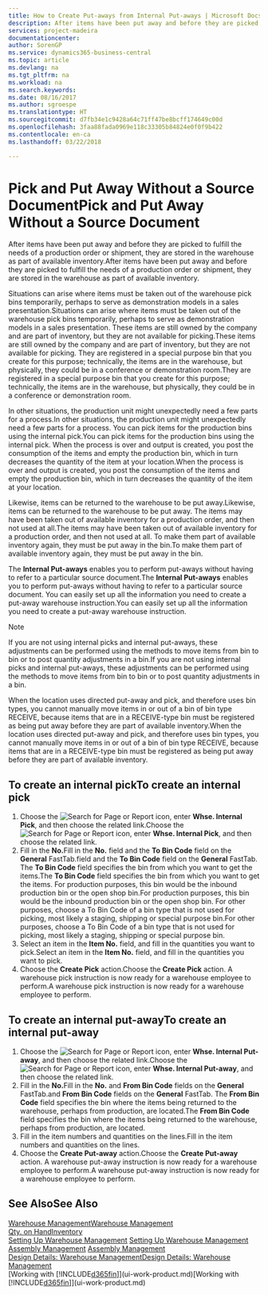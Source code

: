 ```yaml
---
title: How to Create Put-aways from Internal Put-aways | Microsoft Docs
description: After items have been put away and before they are picked to fulfill the needs of a production order or shipment, they are stored in the warehouse as part of available inventory.
services: project-madeira
documentationcenter: 
author: SorenGP
ms.service: dynamics365-business-central
ms.topic: article
ms.devlang: na
ms.tgt_pltfrm: na
ms.workload: na
ms.search.keywords: 
ms.date: 08/16/2017
ms.author: sgroespe
ms.translationtype: HT
ms.sourcegitcommit: d7fb34e1c9428a64c71ff47be8bcff174649c00d
ms.openlocfilehash: 3faa88fada0969e118c33305b84824e0f0f9b422
ms.contentlocale: en-ca
ms.lasthandoff: 03/22/2018

---
```

# <a name="pick-and-put-away-without-a-source-document"></a><span data-ttu-id="7a1cc-103">Pick and Put Away Without a Source Document</span><span class="sxs-lookup"><span data-stu-id="7a1cc-103">Pick and Put Away Without a Source Document</span></span>
<span data-ttu-id="7a1cc-104">After items have been put away and before they are picked to fulfill the needs of a production order or shipment, they are stored in the warehouse as part of available inventory.</span><span class="sxs-lookup"><span data-stu-id="7a1cc-104">After items have been put away and before they are picked to fulfill the needs of a production order or shipment, they are stored in the warehouse as part of available inventory.</span></span>  

<span data-ttu-id="7a1cc-105">Situations can arise where items must be taken out of the warehouse pick bins temporarily, perhaps to serve as demonstration models in a sales presentation.</span><span class="sxs-lookup"><span data-stu-id="7a1cc-105">Situations can arise where items must be taken out of the warehouse pick bins temporarily, perhaps to serve as demonstration models in a sales presentation.</span></span> <span data-ttu-id="7a1cc-106">These items are still owned by the company and are part of inventory, but they are not available for picking.</span><span class="sxs-lookup"><span data-stu-id="7a1cc-106">These items are still owned by the company and are part of inventory, but they are not available for picking.</span></span> <span data-ttu-id="7a1cc-107">They are registered in a special purpose bin that you create for this purpose; technically, the items are in the warehouse, but physically, they could be in a conference or demonstration room.</span><span class="sxs-lookup"><span data-stu-id="7a1cc-107">They are registered in a special purpose bin that you create for this purpose; technically, the items are in the warehouse, but physically, they could be in a conference or demonstration room.</span></span>  

<span data-ttu-id="7a1cc-108">In other situations, the production unit might unexpectedly need a few parts for a process.</span><span class="sxs-lookup"><span data-stu-id="7a1cc-108">In other situations, the production unit might unexpectedly need a few parts for a process.</span></span> <span data-ttu-id="7a1cc-109">You can pick items for the production bins using the internal pick.</span><span class="sxs-lookup"><span data-stu-id="7a1cc-109">You can pick items for the production bins using the internal pick.</span></span> <span data-ttu-id="7a1cc-110">When the process is over and output is created, you post the consumption of the items and empty the production bin, which in turn decreases the quantity of the item at your location.</span><span class="sxs-lookup"><span data-stu-id="7a1cc-110">When the process is over and output is created, you post the consumption of the items and empty the production bin, which in turn decreases the quantity of the item at your location.</span></span>  

<span data-ttu-id="7a1cc-111">Likewise, items can be returned to the warehouse to be put away.</span><span class="sxs-lookup"><span data-stu-id="7a1cc-111">Likewise, items can be returned to the warehouse to be put away.</span></span> <span data-ttu-id="7a1cc-112">The items may have been taken out of available inventory for a production order, and then not used at all.</span><span class="sxs-lookup"><span data-stu-id="7a1cc-112">The items may have been taken out of available inventory for a production order, and then not used at all.</span></span> <span data-ttu-id="7a1cc-113">To make them part of available inventory again, they must be put away in the bin.</span><span class="sxs-lookup"><span data-stu-id="7a1cc-113">To make them part of available inventory again, they must be put away in the bin.</span></span>  

<span data-ttu-id="7a1cc-114">The **Internal Put-aways** enables you to perform put-aways without having to refer to a particular source document.</span><span class="sxs-lookup"><span data-stu-id="7a1cc-114">The **Internal Put-aways** enables you to perform put-aways without having to refer to a particular source document.</span></span> <span data-ttu-id="7a1cc-115">You can easily set up all the information you need to create a put-away warehouse instruction.</span><span class="sxs-lookup"><span data-stu-id="7a1cc-115">You can easily set up all the information you need to create a put-away warehouse instruction.</span></span>  

> [!NOTE]  
>  <span data-ttu-id="7a1cc-116">If you are not using internal picks and internal put-aways, these adjustments can be performed using the methods to move items from bin to bin or to post quantity adjustments in a bin.</span><span class="sxs-lookup"><span data-stu-id="7a1cc-116">If you are not using internal picks and internal put-aways, these adjustments can be performed using the methods to move items from bin to bin or to post quantity adjustments in a bin.</span></span>  
>   
>  <span data-ttu-id="7a1cc-117">When the location uses directed put-away and pick, and therefore uses bin types, you cannot manually move items in or out of a bin of bin type RECEIVE, because items that are in a RECEIVE-type bin must be registered as being put away before they are part of available inventory.</span><span class="sxs-lookup"><span data-stu-id="7a1cc-117">When the location uses directed put-away and pick, and therefore uses bin types, you cannot manually move items in or out of a bin of bin type RECEIVE, because items that are in a RECEIVE-type bin must be registered as being put away before they are part of available inventory.</span></span>  

## <a name="to-create-an-internal-pick"></a><span data-ttu-id="7a1cc-118">To create an internal pick</span><span class="sxs-lookup"><span data-stu-id="7a1cc-118">To create an internal pick</span></span>  
1.  <span data-ttu-id="7a1cc-119">Choose the ![Search for Page or Report](media/ui-search/search_small.png "Search for Page or Report icon") icon, enter **Whse. Internal Pick**, and then choose the related link.</span><span class="sxs-lookup"><span data-stu-id="7a1cc-119">Choose the ![Search for Page or Report](media/ui-search/search_small.png "Search for Page or Report icon") icon, enter **Whse. Internal Pick**, and then choose the related link.</span></span>  
2.  <span data-ttu-id="7a1cc-120">Fill in the **No.**</span><span class="sxs-lookup"><span data-stu-id="7a1cc-120">Fill in the **No.**</span></span> <span data-ttu-id="7a1cc-121">field and the **To Bin Code** field on the **General** FastTab.</span><span class="sxs-lookup"><span data-stu-id="7a1cc-121">field and the **To Bin Code** field on the **General** FastTab.</span></span> <span data-ttu-id="7a1cc-122">The **To Bin Code** field specifies the bin from which you want to get the items.</span><span class="sxs-lookup"><span data-stu-id="7a1cc-122">The **To Bin Code** field specifies the bin from which you want to get the items.</span></span> <span data-ttu-id="7a1cc-123">For production purposes, this bin would be the inbound production bin or the open shop bin.</span><span class="sxs-lookup"><span data-stu-id="7a1cc-123">For production purposes, this bin would be the inbound production bin or the open shop bin.</span></span> <span data-ttu-id="7a1cc-124">For other purposes, choose a To Bin Code of a bin type that is not used for picking, most likely a staging, shipping or special purpose bin.</span><span class="sxs-lookup"><span data-stu-id="7a1cc-124">For other purposes, choose a To Bin Code of a bin type that is not used for picking, most likely a staging, shipping or special purpose bin.</span></span>  
3.  <span data-ttu-id="7a1cc-125">Select an item in the **Item No.** field, and fill in the quantities you want to pick.</span><span class="sxs-lookup"><span data-stu-id="7a1cc-125">Select an item in the **Item No.** field, and fill in the quantities you want to pick.</span></span>  
4. <span data-ttu-id="7a1cc-126">Choose the **Create Pick** action.</span><span class="sxs-lookup"><span data-stu-id="7a1cc-126">Choose the **Create Pick** action.</span></span> <span data-ttu-id="7a1cc-127">A warehouse pick instruction is now ready for a warehouse employee to perform.</span><span class="sxs-lookup"><span data-stu-id="7a1cc-127">A warehouse pick instruction is now ready for a warehouse employee to perform.</span></span>  

## <a name="to-create-an-internal-put-away"></a><span data-ttu-id="7a1cc-128">To create an internal put-away</span><span class="sxs-lookup"><span data-stu-id="7a1cc-128">To create an internal put-away</span></span>  
1.  <span data-ttu-id="7a1cc-129">Choose the ![Search for Page or Report](media/ui-search/search_small.png "Search for Page or Report icon") icon, enter **Whse. Internal Put-away**, and then choose the related link.</span><span class="sxs-lookup"><span data-stu-id="7a1cc-129">Choose the ![Search for Page or Report](media/ui-search/search_small.png "Search for Page or Report icon") icon, enter **Whse. Internal Put-away**, and then choose the related link.</span></span>  
2.  <span data-ttu-id="7a1cc-130">Fill in the **No.**</span><span class="sxs-lookup"><span data-stu-id="7a1cc-130">Fill in the **No.**</span></span> <span data-ttu-id="7a1cc-131">and **From Bin Code** fields on the **General** FastTab.</span><span class="sxs-lookup"><span data-stu-id="7a1cc-131">and **From Bin Code** fields on the **General** FastTab.</span></span> <span data-ttu-id="7a1cc-132">The **From Bin Code** field specifies the bin where the items being returned to the warehouse, perhaps from production, are located.</span><span class="sxs-lookup"><span data-stu-id="7a1cc-132">The **From Bin Code** field specifies the bin where the items being returned to the warehouse, perhaps from production, are located.</span></span>  
3.  <span data-ttu-id="7a1cc-133">Fill in the item numbers and quantities on the lines.</span><span class="sxs-lookup"><span data-stu-id="7a1cc-133">Fill in the item numbers and quantities on the lines.</span></span>  
4.  <span data-ttu-id="7a1cc-134">Choose the **Create Put-away** action.</span><span class="sxs-lookup"><span data-stu-id="7a1cc-134">Choose the **Create Put-away** action.</span></span> <span data-ttu-id="7a1cc-135">A warehouse put-away instruction is now ready for a warehouse employee to perform.</span><span class="sxs-lookup"><span data-stu-id="7a1cc-135">A warehouse put-away instruction is now ready for a warehouse employee to perform.</span></span>  

## <a name="see-also"></a><span data-ttu-id="7a1cc-136">See Also</span><span class="sxs-lookup"><span data-stu-id="7a1cc-136">See Also</span></span>  
[<span data-ttu-id="7a1cc-137">Warehouse Management</span><span class="sxs-lookup"><span data-stu-id="7a1cc-137">Warehouse Management</span></span>](warehouse-manage-warehouse.md)  
[<span data-ttu-id="7a1cc-138">Qty. on Hand</span><span class="sxs-lookup"><span data-stu-id="7a1cc-138">Inventory</span></span>](inventory-manage-inventory.md)  
<span data-ttu-id="7a1cc-139">[Setting Up Warehouse Management](warehouse-setup-warehouse.md)   </span><span class="sxs-lookup"><span data-stu-id="7a1cc-139">[Setting Up Warehouse Management](warehouse-setup-warehouse.md)   </span></span>  
<span data-ttu-id="7a1cc-140">[Assembly Management](assembly-assemble-items.md)  </span><span class="sxs-lookup"><span data-stu-id="7a1cc-140">[Assembly Management](assembly-assemble-items.md)  </span></span>  
[<span data-ttu-id="7a1cc-141">Design Details: Warehouse Management</span><span class="sxs-lookup"><span data-stu-id="7a1cc-141">Design Details: Warehouse Management</span></span>](design-details-warehouse-management.md)  
<span data-ttu-id="7a1cc-142">[Working with [!INCLUDE[d365fin](includes/d365fin_md.md)]](ui-work-product.md)</span><span class="sxs-lookup"><span data-stu-id="7a1cc-142">[Working with [!INCLUDE[d365fin](includes/d365fin_md.md)]](ui-work-product.md)</span></span>

